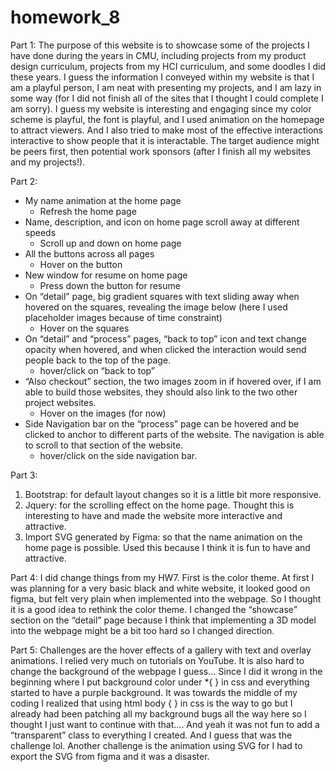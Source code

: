 # homework_8
Part 1:
The purpose of this website is to showcase some of the projects I have done during the years in CMU, including projects from my product design curriculum, projects from my HCI curriculum, and some doodles I did these years. I guess the information I conveyed within my website is that I am a playful person, I am neat with presenting my projects, and I am lazy in some way (for I did not finish all of the sites that I thought I could complete I am sorry). I guess my website is interesting and engaging since my color scheme is playful, the font is playful, and I used animation on the homepage to attract viewers. And I also tried to make most of the effective interactions interactive to show people that it is interactable. The target audience might be peers first, then potential work sponsors (after I finish all my websites and my projects!). 

Part 2:
- My name animation at the home page
    - Refresh the home page
- Name, description, and icon on home page scroll away at different speeds
    - Scroll up and down on home page
- All the buttons across all pages
    - Hover on the button
- New window for resume on home page
    - Press down the button for resume
- On “detail” page, big gradient squares with text sliding away when hovered on the squares, revealing the image below (here I used placeholder images because of time constraint)
    - Hover on the squares
- On “detail” and “process” pages, “back to top” icon and text change opacity when hovered, and when clicked the interaction would send people back to the top of the page.
    - hover/click on “back to top”  
- “Also checkout” section, the two images zoom in if hovered over, if I am able to build those websites, they should also link to the two other project websites. 
    - Hover on the images (for now)
- Side Navigation bar on the “process” page can be hovered and be clicked to anchor to different parts of the website. The navigation is able to scroll to that section of the website. 
    - hover/click on the side navigation bar.

Part 3:
1. Bootstrap: for default layout changes so it is a little bit more responsive. 
2. Jquery: for the scrolling effect on the home page. Thought this is interesting to have and made the website more interactive and attractive. 
3. Import SVG generated by Figma: so that the name animation on the home page is possible. Used this because I think it is fun to have and attractive. 

Part 4:
I did change things from my HW7. First is the color theme. At first I was planning for a very basic black and white website, it looked good on figma, but felt very plain when implemented into the webpage. So I thought it is a good idea to rethink the color theme. I changed the “showcase” section on the “detail” page because I think that implementing a 3D model into the webpage might be a bit too hard so I changed direction.

Part 5:
Challenges are the hover effects of a gallery with text and overlay animations. I relied very much on tutorials on YouTube. It is also hard to change the background of the webpage I guess… Since I did it wrong in the beginning where I put background color under *{ } in css and everything started to have a purple background. It was towards the middle of my coding I realized that using html body { } in css is the way to go but I already had been patching all my background bugs all the way here so I thought I just want to continue with that…. And yeah it was not fun to add a “transparent” class to everything I created. And I guess that was the challenge lol. Another challenge is the animation using SVG for I had to export the SVG from figma and it was a disaster. 
